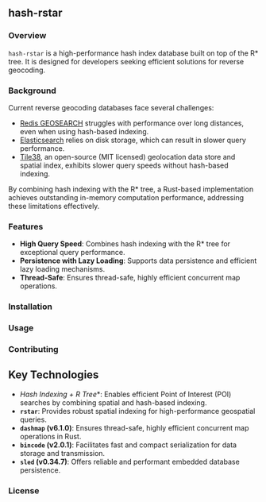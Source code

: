 ## hash-rstar

### Overview

`hash-rstar` is a high-performance hash index database built on top of the R* tree. It is designed for developers seeking efficient solutions for reverse geocoding.

### Background
Current reverse geocoding databases face several challenges:

- [Redis GEOSEARCH](https://redis.io/docs/latest/commands/geosearch/) struggles with performance over long distances, even when using hash-based indexing.
- [Elasticsearch](https://www.elastic.co/guide/en/elasticsearch/reference/current/geo-queries.html) relies on disk storage, which can result in slower query performance.
- [Tile38](https://github.com/tidwall/tile38), an open-source (MIT licensed) geolocation data store and spatial index, exhibits slower query speeds without hash-based indexing.

By combining hash indexing with the R* tree, a Rust-based implementation achieves outstanding in-memory computation performance, addressing these limitations effectively.

### Features

- **High Query Speed**: Combines hash indexing with the R* tree for exceptional query performance.
- **Persistence with Lazy Loading**: Supports data persistence and efficient lazy loading mechanisms.
- **Thread-Safe**: Ensures thread-safe, highly efficient concurrent map operations.

### Installation

### Usage

### Contributing

## Key Technologies

- **Hash Indexing + R* Tree**: Enables efficient Point of Interest (POI) searches by combining spatial and hash-based indexing.
- **`rstar`**: Provides robust spatial indexing for high-performance geospatial queries.
- **`dashmap` (v6.1.0)**: Ensures thread-safe, highly efficient concurrent map operations in Rust.
- **`bincode` (v2.0.1)**: Facilitates fast and compact serialization for data storage and transmission.
- **`sled` (v0.34.7)**: Offers reliable and performant embedded database persistence.

### License
